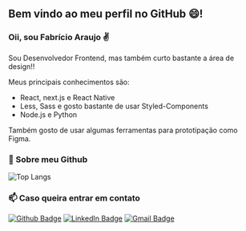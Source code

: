## Bem vindo ao meu perfil no GitHub :smile:!

### Oii, sou Fabrício Araujo ✌

Sou Desenvolvedor Frontend, mas também curto bastante a área de design!!

Meus principais conhecimentos são: 
- React, next.js e React Native
- Less, Sass e gosto bastante de usar Styled-Components
- Node.js e Python

Também gosto de usar algumas ferramentas para prototipação como Figma.

### :thought_balloon: Sobre meu Github 

![Top Langs](https://github-readme-stats.vercel.app/api/top-langs/?username=fabricio-ap&hide_progress=true&locale=pt-br&theme=github_dark)


### 📫 Caso queira entrar em contato
[![Github Badge](https://img.shields.io/badge/-Github-000?style=for-the-badge&logo=Github&logoColor=white&link=https://github.com/fabricio-ap/)](https://github.com/fabricio-ap/)
[![LinkedIn Badge](https://img.shields.io/badge/-LinkedIn-0A66C2?logo=linkedin&logoColor=white&style=for-the-badge&link=https://www.linkedin.com/in/fabricioapereira/)](https://www.linkedin.com/in/fabricioapereira/)
[![Gmail Badge](https://img.shields.io/badge/-Gmail-FF0000?style=for-the-badge&labelColor=FF0000&logo=gmail&logoColor=white&link=mailto:<fabricioaraujo051@gmail.com>)](mailto:<fabricioaraujo051@gmail.com>)
